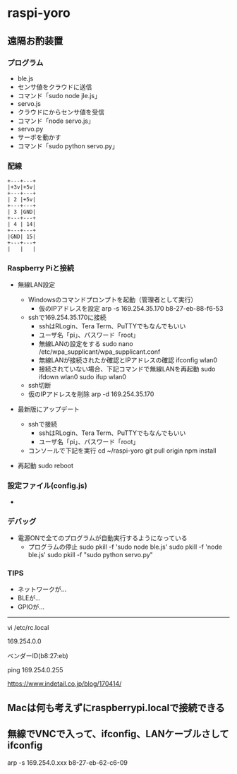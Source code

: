 # raspi-yoro
## 遠隔お酌装置

### プログラム
- ble.js
 - センサ値をクラウドに送信
 - コマンド「sudo node jle.js」
- servo.js
 - クラウドにからセンサ値を受信
 - コマンド「node servo.js」
- servo.py
 - サーボを動かす
 - コマンド「sudo python servo.py」

### 配線
    +---+---+
    |+3v|+5v|
    +---+---+
    | 2 |+5v|
    +---+---+
    | 3 |GND|
    +---+---+
    | 4 | 14|
    +---+---+
    |GND| 15|
    +---+---+
    |   |   |

### Raspberry Piと接続
- 無線LAN設定
  - Windowsのコマンドプロンプトを起動（管理者として実行）
    - 仮のIPアドレスを設定
      arp -s 169.254.35.170 b8-27-eb-88-f6-53
  - sshで169.254.35.170に接続
    - sshはRLogin、Tera Term、PuTTYでもなんでもいい
    - ユーザ名「pi」、パスワード「root」
    - 無線LANの設定をする
      sudo nano /etc/wpa_supplicant/wpa_supplicant.conf
    - 無線LANが接続されたか確認とIPアドレスの確認
      ifconfig wlan0
    - 接続されていない場合、下記コマンドで無線LANを再起動
      sudo ifdown wlan0
      sudo ifup wlan0
  - ssh切断
  - 仮のIPアドレスを削除
    arp -d 169.254.35.170


- 最新版にアップデート
  - sshで接続
    - sshはRLogin、Tera Term、PuTTYでもなんでもいい
    - ユーザ名「pi」、パスワード「root」
  - コンソールで下記を実行
      cd ~/raspi-yoro
      git pull origin
      npm install
- 再起動
      sudo reboot

### 設定ファイル(config.js)
- 


### デバッグ
- 電源ONで全てのプログラムが自動実行するようになっている
    - プログラムの停止
      sudo pkill -f 'sudo node ble.js'
      sudo pkill -f 'node ble.js'
      sudo pkill -f "sudo python servo.py"


### TIPS
- ネットワークが...
- BLEが...
- GPIOが...



-----



vi /etc/rc.local





169.254.0.0

ベンダーID(b8:27:eb)

ping 169.254.0.255

https://www.indetail.co.jp/blog/170414/

Macは何も考えずにraspberrypi.localで接続できる
---------
無線でVNCで入って、ifconfig、LANケーブルさしてifconfig
-----
arp -s 169.254.0.xxx   b8-27-eb-62-c6-09




